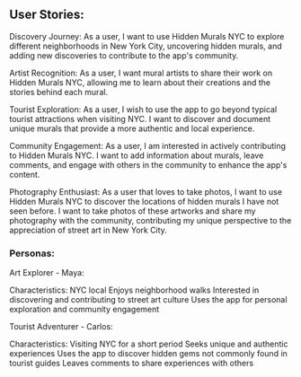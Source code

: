 ## User Stories:


Discovery Journey:
As a user, I want to use Hidden Murals NYC to explore different neighborhoods in New York City, uncovering hidden murals, and adding new discoveries to contribute to the app's community.


Artist Recognition:
As a user, I want mural artists to share their work on Hidden Murals NYC, allowing me to learn about their creations and the stories behind each mural.


Tourist Exploration:
As a user, I wish to use the app to go beyond typical tourist attractions when visiting NYC. I want to discover and document unique murals that provide a more authentic and local experience.


Community Engagement:
As a user, I am interested in actively contributing to Hidden Murals NYC. I want to add information about murals, leave comments, and engage with others in the community to enhance the app's content.


Photography Enthusiast:
As a user that loves to take photos, I want to use Hidden Murals NYC to discover the locations of hidden murals I have not seen before. I want to take photos of these artworks and share my photography with the community, contributing my unique perspective to the appreciation of street art in New York City.

### Personas:


Art Explorer - Maya:

Characteristics:
NYC local
Enjoys neighborhood walks
Interested in discovering and contributing to street art culture
Uses the app for personal exploration and community engagement


Tourist Adventurer - Carlos:

Characteristics:
Visiting NYC for a short period
Seeks unique and authentic experiences
Uses the app to discover hidden gems not commonly found in tourist guides
Leaves comments to share experiences with others


